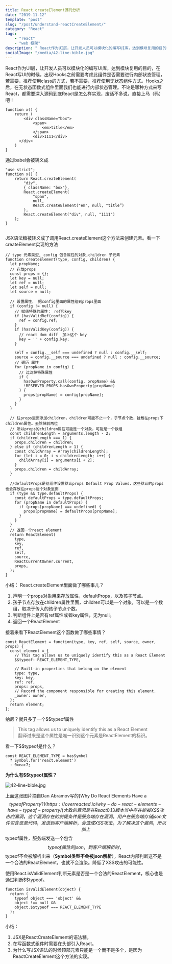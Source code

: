 ```yaml
---
title: React.createElement源码分析
date: "2019-11-12"
template: "post"
slug: "/post/understand-reactCreateElement/"
category: "React"
tags: 
    - "react"
    - "web 框架"
description: " React作为UI层，让开发人员可以模块化的编写UI库，达到模块复用的目的，React写UI的时候，在出现Hooks之前需要考虑此组件是否需要进行内部状态管理，若需要，推荐使用class的方式，若不需要，推荐使用无状态组件方式。"
socialImage: "/media/42-line-bible.jpg"
---
```


React作为UI层，让开发人员可以模块化的编写UI库，达到模块复用的目的，在React写UI的时候，出现Hooks之前需要考虑此组件是否需要进行内部状态管理，若需要，推荐使用class的方式，若不需要，推荐使用无状态组件方式。Hooks之后，在无状态函数式组件里面我们也能进行内部状态管理。不论是哪种方式来写React，都需要深入源码到底React是怎么样实现，废话不多说，直接上马（码）吧！
```
function x() {
    return (
        <div className="box">
            <span>
                <em>title</em>
            </span>
            <div>1111</div>
      </div>  
    )
}
```
通过babel会被转义成
```
"use strict";
function x() {
    return React.createElement(
        "div", 
        { className: "box"}, 
        React.createElement(
            "span", 
            null,
            React.createElement("em", null, "title”)
        ), 
        React.createElement("div", null, "1111")
    );
}
   
```
JSX语法糖被转义成了调用React.createElement这个方法来创建元素。看一下createElement实现的方法
```
// type 元素类型, config 包含属性的对象,children 子元素
function createElement(type, config, children) {
  let propName;
  // 存放props
  const props = {};
  let key = null;
  let ref = null;
  let self = null;
  let source = null;

  // 设置属性， 把config里面的属性给到props里面
  if (config != null) {
    // 赋值特殊的属性： ref和key
    if (hasValidRef(config)) {
      ref = config.ref;
    }
    if (hasValidKey(config)) {
      // react dom diff  加上这个 key
      key = '' + config.key;
    }

    self = config.__self === undefined ? null : config.__self;
    source = config.__source === undefined ? null : config.__source;
    // 遍历 属性
    for (propName in config) {
      // 过滤掉特殊属性
      if (
        hasOwnProperty.call(config, propName) &&
        !RESERVED_PROPS.hasOwnProperty(propName)
      ) {
        props[propName] = config[propName];
      }
    }
  }
  
  // 往props里面添加children，children可能不止一个，子节点个数，挂载在props下children属性。去除掉前两位
  // 所以props的children属性可能是一个对象，可能是一个数组
  const childrenLength = arguments.length - 2;
  if (childrenLength === 1) {
    props.children = children;
  } else if (childrenLength > 1) {
    const childArray = Array(childrenLength);
    for (let i = 0; i < childrenLength; i++) {
      childArray[i] = arguments[i + 2];
    }
    props.children = childArray;
  }

  //defaultProps是给组件设置默认props Default Prop Values，这些默认的props也会存放在props这个对象里面
  if (type && type.defaultProps) {
    const defaultProps = type.defaultProps;
    for (propName in defaultProps) {
      if (props[propName] === undefined) {
        props[propName] = defaultProps[propName];
      }
    }
  }
  // 返回一个react element
  return ReactElement(
    type,
    key,
    ref,
    self,
    source,
    ReactCurrentOwner.current,
    props,
  );
}
```
小结： React.createElement里面做了哪些事儿？  
   1. 声明一个props对象用来存放属性，defaultProps，以及孩子节点。
   2. 孩子节点存放在children属性里面，children可以是一个对象，可以是一个数组，取决于传入的孩子节点个数。
   3. 判断组件上是否有ref属性或者key属性，无为null。 
   4. 返回一个ReactElement

接着来看下ReactElement这个函数做了哪些事情？
```
const ReactElement = function(type, key, ref, self, source, owner, props) {
  const element = {
    // This tag allows us to uniquely identify this as a React Element
    $$typeof: REACT_ELEMENT_TYPE,

    // Built-in properties that belong on the element
    type: type,
    key: key,
    ref: ref,
    props: props,
    // Record the component responsible for creating this element.
    _owner: owner,
  };
  return element;
};
```
纳尼？就只多了一个$$typeof属性   
> This tag allows us to uniquely identify this as a React Element   
> 翻译过来是这个属性是唯一识别这个元素是ReactElement的标识。

看一下$$typeof是什么？
```
const REACT_ELEMENT_TYPE = hasSymbol
  ? Symbol.for('react.element')
  : 0xeac7;
```
**为什么有$$typeof属性？**  

![42-line-bible.jpg](/media/typeof.jpg)

上面这张图片摘自Dan Abramov写的[Why Do React Elements Have a $$typeof Property?](https://overreacted.io/why-do-react-elements-have-typeof-property/) 大致的意思是在React0.13版本当中存在能被XSS攻击的漏洞，这个漏洞存在的前提条件是服务端存在漏洞。用户在服务端存储json文件包含恶意代码，发送到客户端解析，会造成XSS攻击。为了解决这个漏洞，所以加上$$typeof属性，服务端发送一个包含$$typeof属性的json，到客户端解析时，$$typeof不会被解析出来（**Symbol类型不会被json解析**），React内部判断这不是一个合法的ReactElement，也就不会渲染。降低了XSS攻击的可能性。 

使用React.isValidElement判断元素是否是一个合法的ReactElement，核心也是通过判断$$typeof。
```
function isValidElement(object) {
  return (
    typeof object === 'object' &&
    object !== null &&
    object.$$typeof === REACT_ELEMENT_TYPE
  );
}
```
小结：
1.  JSX是ReactCreateElement的语法糖。
2.  在写函数式组件时需要在头部引入React。
3.  为什么写JSX语法的时候顶部元素只能是一个而不是多个，是因为ReactCreateElement这个方法的实现。